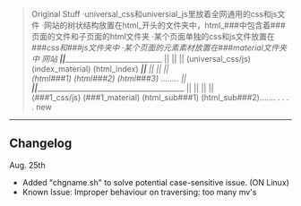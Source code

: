 > Original
> Stuff
·universal_css和universial_js里放着全网通用的css和js文件
·网站的树状结构放置在html_开头的文件夹中，html_###中包含着###页面的文件和子页面的html文件夹
·某个页面单独的css和js文件放置在###_css和###_js文件夹中
·某个页面的元素素材放置在###_material文件夹中
              网站
           ____||__________________________________
           ||           ||                       ||
(universal_css/js)(index_material)         (html_index)
                     ____________________________||________________________
                     ||             ||                   ||               
                (html_###1)     (html_###2)         (html_###3)    ........
                     ||      
     ________________||__________________________________________________________
     ||              ||               ||           ||             
 (###1_css/js) (###1_material)  (html_sub###1) (html_sub###2).......
                                       .
                                       .
                                       .
                                       .
          new
>

----
## Changelog
Aug. 25th

* Added "chgname.sh" to solve potential case-sensitive issue. (ON Linux)
* Known Issue: Improper behaviour on traversing: too many mv's
